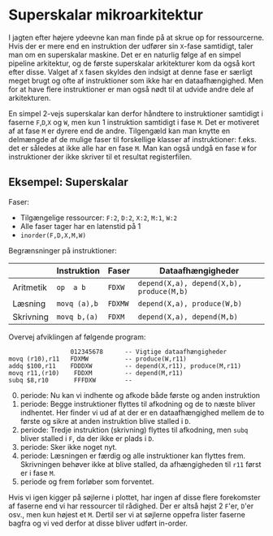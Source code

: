 # Superskalar mikroarkitektur

I jagten efter højere ydeevne kan man finde på at skrue op for ressourcerne.
Hvis der er mere end en instruktion der udfører sin `X`-fase samtidigt, taler
man om en superskalar maskine.
Det er en naturlig følge af en simpel pipeline arkitektur, og de første superskalar arkitekturer kom da også kort efter disse. Valget af `X` fasen skyldes den indsigt at denne fase er særligt meget brugt og ofte af instruktioner som ikke har en dataafhængighed. Men for at have flere instruktioner er man også nødt til at udvide andre dele af arkitekturen.

En simpel 2-vejs superskalar kan derfor håndtere to instruktioner samtidigt i
faserne `F`,`D`,`X` og `W`, men kun 1 instruktion samtidigt i fase `M`. Det er motiveret
af at fase `M` er dyrere end de andre. Tilgengæld kan man knytte en delmængde af de mulige faser
til forskellige klasser af instruktioner: f.eks. det er således at ikke alle har en fase `M`.
Man kan også undgå en fase `W` for instruktioner der ikke skriver til et resultat
registerfilen.

## Eksempel: Superskalar

Faser:

* Tilgængelige ressourcer: `F:2`, `D:2`, `X:2`, `M:1`, `W:2`
* Alle faser tager har en latenstid på 1
* `inorder(F,D,X,M,W)`


Begrænsninger på instruktioner:

|           | Instruktion  | Faser   | Dataafhængigheder                        |
|-----------|--------------|---------|------------------------------------------|
| Aritmetik | `op  a b`    | `FDXW`  | `depend(X,a), depend(X,b), produce(M,b)` |
| Læsning   | `movq (a),b` | `FDXMW` | `depend(X,a), produce(W,b)`              |
| Skrivning | `movq b,(a)` | `FDXM`  | `depend(X,a), depend(M,b)`               |

Overvej afviklingen af følgende program:

~~~ text
                 012345678      -- Vigtige dataafhængigheder
movq (r10),r11   FDXMW          -- produce(W,r11)
addq $100,r11    FDDDXW         -- depend(X,r11), produce(M,r11)
movq r11,(r10)    FDDXM         -- depend(M,r11)
subq $8,r10       FFFDXW        --
~~~

0. periode: Nu kan vi indhente og afkode både første og anden instruktion
1. periode: Begge instruktioner flyttes til afkodning og de to næste bliver indhentet. Her finder vi ud af at der er en dataafhængighed mellem de to første og sikre at anden instruktion blive stalled i `D`.
2. periode: Tredje instruktion (skrivning) flyttes til afkodning, men `subq` bliver stalled i `F`, da der ikke er plads i `D`.
3. periode: Sker ikke noget nyt.
4. periode: Læsningen er færdig og alle instruktioner kan flyttes frem. Skrivningen behøver ikke at blive stalled, da afhængigheden til `r11` først er i fase `M`.
5. periode og frem forløber som forventet.

Hvis vi igen kigger på søjlerne i plottet, har ingen af disse flere forekomster af faserne end vi har ressourcer  til rådighed. Der er altså højst 2 `F`'er, `D`'er osv., men kun højest et `M`. Dertil ser vi at søjlerne oppefra lister faserne bagfra og vi ved derfor at disse bliver udført in-order.



&nbsp;